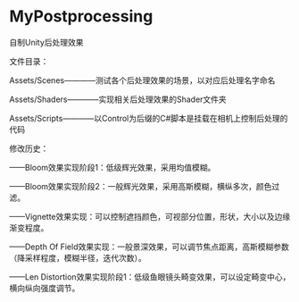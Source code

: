 # MyPostprocessing
 自制Unity后处理效果

文件目录：

  Assets/Scenes————测试各个后处理效果的场景，以对应后处理名字命名

  Assets/Shaders————实现相关后处理效果的Shader文件夹

  Assets/Scripts————以Control为后缀的C#脚本是挂载在相机上控制后处理的代码
 
 修改历史：

——Bloom效果实现阶段1：低级辉光效果，采用均值模糊。
 
——Bloom效果实现阶段2：一般辉光效果，采用高斯模糊，横纵多次，颜色过滤。

——Vignette效果实现：可以控制遮挡颜色，可视部分位置，形状，大小以及边缘渐变程度。

——Depth Of Field效果实现：一般景深效果，可以调节焦点距离，高斯模糊参数（降采样程度，模糊半径，迭代次数）。

——Len Distortion效果实现阶段1：低级鱼眼镜头畸变效果，可以设定畸变中心，横向纵向强度调节。
